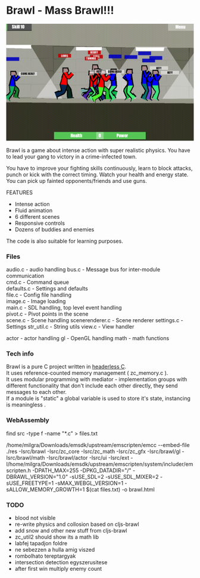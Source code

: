 # Brawl - Mass Brawl!!!

![Brawl](brawl.png)

Brawl is a game about intense action with super realistic physics. You have to lead your gang to victory in a crime-infected town.

You have to improve your fighting skills continuously, learn to block attacks, punch or kick with the correct timing. Watch your health and energy state. You can pick up fainted opponents/friends and use guns.

FEATURES

- Intense action  
- Fluid animation  
- 6 different scenes  
- Responsive controls  
- Dozens of buddies and enemies  

The code is also suitable for learning purposes.

### Files

audio.c - audio handling
bus.c - Message bus for inter-module communication  
cmd.c - Command queue   
defaults.c - Settings and defaults  
file.c - Config file handling  
image.c - Image loading  
main.c - SDL handling, top level event handling  
pivot.c - Pivot points in the scene  
scene.c - Scene handling
scenerenderer.c - Scene renderer
settings.c - Settings
str_util.c - String utils
view.c - View handler

actor - actor handling
gl - OpenGL handling
math - math functions

### Tech info

Brawl is a pure C project written in [headerless C](https://github.com/milgra/headerlessc).  
It uses reference-counted memory management ( zc_memory.c ).  
It uses modular programming with mediator - implementation groups with different functionality that don't include each other directly, they send messages to each other.  
If a module is "static" a global variable is used to store it's state, instancing is meaningless .  

### WebAssembly 

find src -type f -name "*.c" > files.txt

 /home/milgra/Downloads/emsdk/upstream/emscripten/emcc --embed-file ./res -Isrc/brawl -Isrc/zc_core -Isrc/zc_math -Isrc/zc_gfx -Isrc/brawl/gl -Isrc/brawl/math -Isrc/brawl/actor -Isrc/ui -Isrc/ext -I/home/milgra/Downloads/emsdk/upstream/emscripten/system/includer/emscripten.h -DPATH_MAX=255 -DPKG_DATADIR=\"/\" -DBRAWL_VERSION=\"1.0\" -sUSE_SDL=2 -sUSE_SDL_MIXER=2 -sUSE_FREETYPE=1 -sMAX_WEBGL_VERSION=1 -sALLOW_MEMORY_GROWTH=1 $(cat files.txt) -o brawl.html

### TODO

- blood not visible
- re-write physics and collosion based on cljs-brawl  
- add snow and other new stuff from cljs-brawl  
- zc_util2 should show its a math lib 
- labfej tapadjon foldre  
- ne sebezzen a hulla amig viszed  
- rombolhato tereptargyak  
- intersection detection egyszerusitese
- after first win multiply enemy count